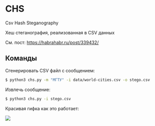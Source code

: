 # CHS
Csv Hash Steganography

Хеш стеганография, реализованная в CSV данных

См. пост: https://habrahabr.ru/post/339432/


## Команды
Сгенерировать CSV файл с сообщением:
```bash
$ python3 chs.py -m "МГТУ" -i data/world-cities.csv -o stego.csv
```

Извлечь сообщение:
```bash
$ python3 chs.py -i stego.csv
```


Красивая гифка как это работает:

![](https://habrastorage.org/webt/qa/ly/is/qalyisqcgndlts0dgbkykmfg2fa.gif)